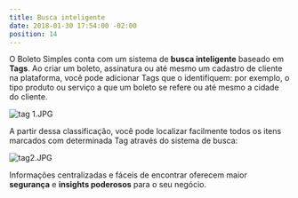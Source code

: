 ```yaml
---
title: Busca inteligente
date: 2018-01-30 17:54:00 -02:00
position: 14
---
```


O Boleto Simples conta com um sistema de **busca inteligente** baseado em **Tags**.
Ao criar um boleto, assinatura ou até mesmo um cadastro de cliente na plataforma, você pode adicionar Tags que o identifiquem: por exemplo, o tipo produto ou serviço a que um boleto se refere ou até mesmo a cidade do cliente.

![tag 1.JPG](/uploads/tag%201.JPG)

A partir dessa classificação, você pode localizar facilmente todos os itens marcados com determinada Tag através do sistema de busca:

![tag2.JPG](/uploads/tag2.JPG)

Informações centralizadas e fáceis de encontrar oferecem maior **segurança** e **insights poderosos** para o seu negócio.